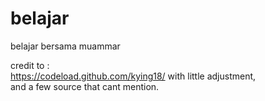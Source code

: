 # belajar
belajar bersama muammar

credit to : \
https://codeload.github.com/kying18/ with little adjustment,\
and a few source that cant mention.
